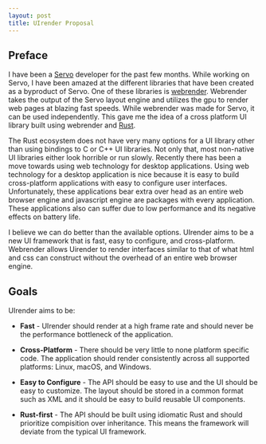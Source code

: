 ```yaml
---
layout: post
title: UIrender Proposal
---
```


## Preface
I have been a [Servo](https://www.servo.org/) developer for the past few months. While working on
Servo, I have been amazed at the different libraries that have been created as a byproduct of Servo.
One of these libraries is [webrender](https://github.com/servo/webrender). Webrender takes the 
output of the Servo layout engine and utilizes the gpu to render web pages at blazing fast speeds.
While webrender was made for Servo, it can be used independently. This gave me the idea of a cross
platform UI library built using webrender and [Rust](https://www.rust-lang.org).

The Rust ecosystem does not have very many options for a UI library other than using bindings to C
or C++ UI libraries. Not only that, most non-native UI libraries either look horrible or run slowly.
Recently there has been a move towards using web technology for desktop applications. Using web
technology for a desktop application is nice because it is easy to build cross-platform applications
with easy to configure user interfaces. Unfortunately, these applications bear extra over head as
an entire web browser engine and javascript engine are packages with every application. These
applications also can suffer due to low performance and its negative effects on battery life.

I believe we can do better than the available options. UIrender aims to be a new UI framework that
is fast, easy to configure, and cross-platform. Webrender allows Uirender to render interfaces
similar to that of what html and css can construct without the overhead of an entire web browser
engine.

## Goals
UIrender aims to be:
 * **Fast** - UIrender should render at a high frame rate and should never be the performance 
 bottleneck of the application.

 * **Cross-Platform** - There should be very little to none platform specific code. The application 
 should render consistently across all supported platforms: Linux, macOS, and Windows.

 * **Easy to Configure** - The API should be easy to use and the UI should be easy to customize. The 
 layout should be stored in a common format such as XML and it should be easy to build reusable UI
 components.

 * **Rust-first** - The API should be built using idiomatic Rust and should prioritize compisition
 over inheritance. This means the framework will deviate from the typical UI framework.